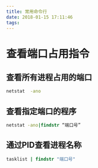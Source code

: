 ```yaml
---
title: 常用命令行
date: 2018-01-15 17:11:46
tags:
---
```


# 查看端口占用指令

## 查看所有进程占用的端口

```bat
netstat  -ano
```

## 查看指定端口的程序

```bat
netstat -ano|findstr “端口号”
```

## 通过PID查看进程名称

```bat
tasklist | findstr "端口号"
```
